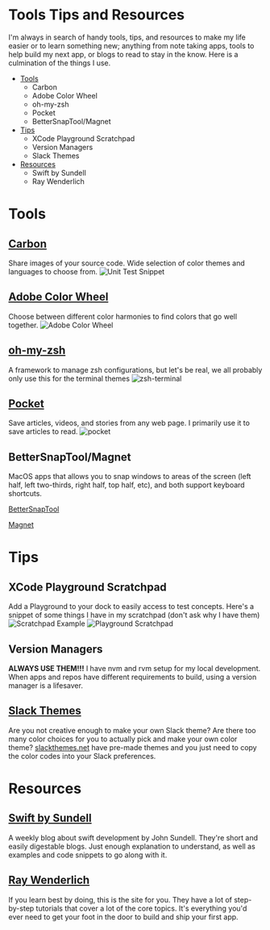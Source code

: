 # Tools Tips and Resources
I'm always in search of handy tools, tips, and resources to make my life easier or to learn something new; anything from note taking apps, tools to help build my next app, or blogs to read to stay in the know. Here is a culmination of the things I use.

* [Tools](#tools)
  * Carbon
  * Adobe Color Wheel
  * oh-my-zsh 
  * Pocket
  * BetterSnapTool/Magnet
* [Tips](#tips)
  * XCode Playground Scratchpad
  * Version Managers
  * Slack Themes
* [Resources](#resouces)
  * Swift by Sundell
  * Ray Wenderlich

# Tools
## [Carbon](https://carbon.now.sh)
Share images of your source code. Wide selection of color themes and languages to choose from.
![Unit Test Snippet](resouces/carbon.png)
## [Adobe Color Wheel](https://color.adobe.com/create/color-wheel/)
Choose between different color harmonies to find colors that go well together.
![Adobe Color Wheel](resouces/adobe-color-wheel.png)
## [oh-my-zsh](https://ohmyz.sh/)
A framework to manage zsh configurations, but let's be real, we all probably only use this for the terminal themes 
![zsh-terminal](resouces/zsh-terminal.png)
## [Pocket](https://getpocket.com/)
Save articles, videos, and stories from any web page. I primarily use it to save articles to read. 
![pocket](resouces/pocket.png)
## BetterSnapTool/Magnet
MacOS apps that allows you to snap windows to areas of the screen (left half, left two-thirds, right half, top half, etc), and both support keyboard shortcuts.

[BetterSnapTool](https://itunes.apple.com/us/app/bettersnaptool/id417375580?mt=12)

[Magnet](https://itunes.apple.com/us/app/magnet/id441258766?mt=12)

# Tips
## XCode Playground Scratchpad
Add a Playground to your dock to easily access to test concepts. Here's a snippet of some things I have in my scratchpad (don't ask why I have them)
![Scratchpad Example](resouces/scratchpad.png)
![Playground Scratchpad](resouces/playground-scratchpad.png)
## Version Managers
**ALWAYS USE THEM!!!** I have nvm and rvm setup for my local development. When apps and repos have different requirements to build, using a version manager is a lifesaver.
## [Slack Themes](https://slackthemes.net)
Are you not creative enough to make your own Slack theme? Are there too many color choices for you to actually pick and make your own color theme? [slackthemes.net](https://slackthemes.net) have pre-made themes and you just need to copy the color codes into your Slack preferences.

# Resources
## [Swift by Sundell](https://www.swiftbysundell.com/)
A weekly blog about swift development by John Sundell. They're short and easily digestable blogs. Just enough explanation to understand, as well as examples and code snippets to go along with it. 
## [Ray Wenderlich](https://www.raywenderlich.com/)
If you learn best by doing, this is the site for you. They have a lot of step-by-step tutorials that cover a lot of the core topics. It's everything you'd ever need to get your foot in the door to build and ship your first app. 